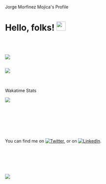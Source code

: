 </br>

Jorge Morfinez Mojica's Profile

# Hello, folks! <img src="https://raw.githubusercontent.com/jorgeMorfinezM/jorgeMorfinezM/master/wave.gif" width="30px">

</br>
</br>
</br>

<!--GitHub Stats-->

<img align="left" src="https://github-readme-stats.vercel.app/api/?username=jorgeMorfinezM&show_icons=true&hide_border=true&&count_private=true&include_all_commits=true&theme=dracula&layout=compact" />
<p> &nbsp;&nbsp;&nbsp;&nbsp;&nbsp;&nbsp;&nbsp;&nbsp;&nbsp;&nbsp;&nbsp;&nbsp;&nbsp;</p>
<!--Top Langs-->
<img align="rigth" src="https://github-readme-stats.vercel.app/api/top-langs/?username=jorgeMorfinezM&layout=compact&theme=dracula" />

</br>
</br>
</br>

Wakatime Stats

<img align="left" src="https://github-readme-stats.vercel.app/api/wakatime?username=jorgeMorfinezM&layout=compact&theme=dracula&layout=compact" />

</br>
</br>
</br>
</br>
</br>
</br>
</br>

You can find me on [![Twitter][1.2]][1], or on [![LinkedIn][2.2]][2].

<!-- Icons -->

[1.2]: http://i.imgur.com/wWzX9uB.png (twitter icon without padding)
[2.2]: https://raw.githubusercontent.com/jorgeMorfinezM/jorgeMorfinezM/master/linkedin-3-16.png (LinkedIn icon without padding)

<!-- Links to your social media accounts -->

[1]: https://twitter.com/jorgeMorfinez_
[2]: https://www.linkedin.com/in/jorgemorfinezm/

</br>
</br>
</br>
</br>
</br>

<img align="rigth" src="https://visitor-badge.glitch.me/badge?page_id=page.id" />
